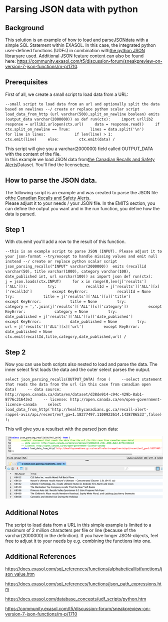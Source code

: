 # Parsing JSON data with python 
## Background

This solution is an example of how to load and parse[JSON](https://en.wikipedia.org/wiki/JSON)data with a simple SQL Statement within EXASOL. In this case, the integrated python user-defined functions (UDFs) in combination with[the python JSON library](https://docs.python.org/2/library/json.html)are used. Additional JSON feature content can also be found here: <https://community.exasol.com/t5/discussion-forum/sneakpreview-on-version-7-json-functions/m-p/1710>.

## Prerequisites

First of all, we create a small script to load data from a URL:


```"code-java"
--small script to load data from an url and optionally split the data based on newlines --/ create or replace python scalar script load_data_from_http (url varchar(500),split_on_newline boolean) emits (output_data varchar(2000000)) as def run(ctx):     import urllib2     response = urllib2.urlopen(ctx.url)     data = response.read()     if ctx.split_on_newline == True:         lines = data.split('\n')         for line in lines:             if len(line) > 1:                 ctx.emit(line)     else:         ctx.emit(data) / 
```
This script will give you a varchar(2000000) field called OUTPUT_DATA with the content of the file.  
In this example we load JSON data from[the Canadian Recalls and Safety Alerts](http://open.canada.ca/data/en/dataset/d38de914-c94c-429b-8ab1-8776c31643e3)Dataset. You'll find the license[here](http://open.canada.ca/en/open-government-licence-canada).

## How to parse the JSON data.

The following script is an example and was created to parse the JSON file of[the Canadian Recalls and Safety Alerts](http://open.canada.ca/data/en/dataset/d38de914-c94c-429b-8ab1-8776c31643e3).  
Please adjust it to your needs / your JSON file. In the EMITS section, you can define the output you want and in the run function, you define how the data is parsed.

## Step 1

With ctx.emit you'll add a row to the result of this function.


```"code-java"
--this is an example script to parse JSON (INPUT). Please adjust it to your json-format --try/except to handle missing values and emit null instead --/ create or replace python scalar script json_parsing_recalls("INPUT" varchar(2000000))  emits (recallid varchar(50), title varchar(1000), category varchar(100), date_published int, url varchar(100)) as import json def run(ctx):     j = json.loads(ctx.INPUT)     for x in range(0,len(j['results']['ALL'])):         try:             recallId = j['results']['ALL'][x]['recallId']         except KeyError:             recallId = None         try:             title = j['results']['ALL'][x]['title']         except KeyError:             title = None         try:             category = ','.join(j['results']['ALL'][x]['category'])         except KeyError:             category = None         try:             date_published = j['results']['ALL'][x]['date_published']         except KeyError:             date_published = None         try:             url = j['results']['ALL'][x]['url']         except KeyError:             date_published = None         ctx.emit(recallId,title,category,date_published,url) / 
```
## Step 2

Now you can use both scripts also nested to load and parse the data. The inner select first loads the data and the outer select parses the output.


```"code-sql"
select json_parsing_recalls(OUTPUT_DATA) from (     --select statement that reads the data from the url (in this case from canadian open data)     -- data source: http://open.canada.ca/data/en/dataset/d38de914-c94c-429b-8ab1-8776c31643e3     -- license: http://open.canada.ca/en/open-government-licence-canada     select load_data_from_http('http://healthycanadians.gc.ca/recall-alert-rappel-avis/api/recent/en?_ga=1.18277497.1100922614.1438786533',false) ); 
```
This will give you a resultset with the parsed json data:

![](images/temp.png)

## Additional Notes

The script to load data from a URL in this simple example is limited to a maximum of 2 million characters per file or line (because of the varchar(2000000) in the definition). If you have longer JSON-objects, feel free to adjust it to your needs by e.g. combining the functions into one.

## Additional References

<https://docs.exasol.com/sql_references/functions/alphabeticallistfunctions/json_value.htm>

<https://docs.exasol.com/sql_references/functions/json_path_expressions.htm>

<https://docs.exasol.com/database_concepts/udf_scripts/python.htm>

<https://community.exasol.com/t5/discussion-forum/sneakpreview-on-version-7-json-functions/m-p/1710>

